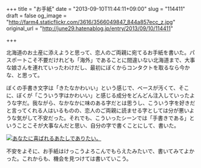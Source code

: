 +++
title = "お手紙"
date = "2013-09-10T11:44:11+09:00"
slug = "114411"
draft = false
og_image = "http://farm4.staticflickr.com/3616/3566049847_844a857ecc_z.jpg"
original_url = "http://june29.hatenablog.jp/entry/2013/09/10/114411"

+++

<p>北海道のお土産に添えようと思って、恋人のご両親に宛てるお手紙を書いた。パスポートこそ不要だけれども「海外」であることに間違いない北海道まで、大事な娘さんを連れていったわけだし、最初にぼくからコンタクトを取るなら今かな、と思って。</p>
<p>ぼくの手書き文字は「きたなかわいい」という感じで、ベースが汚くて、そこに、ぼくが「こういう字はかわいい」と感じる成分をどんどん注入していったような字だ。我ながら、なかなかに味のある字だとは思うし、こういう字を好きだと言ってくれる人はいるものの、恋人のご両親に読ませる字としては分が悪いような気がして不安だった。それでも、こういったシーンでは「手書きである」ということこそが大事なんだと思い、自分の字で書くことにして、書いた。</p>
<p><a href="http://www.flickr.com/photos/june29/3566049847/" title="あなたに喜ばれるあたしでありたい。 by june29, on Flickr"><img src="http://farm4.staticflickr.com/3616/3566049847_844a857ecc_z.jpg" alt="あなたに喜ばれるあたしでありたい。"></a></p>
<p>不安をよそに、お手紙はけっこうよろこんでもらえたみたいで、書いてみてよかった。これからも、機会を見つけては書いていこう。</p>
